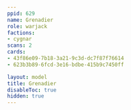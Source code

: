```yaml
---
ppid: 629
name: Grenadier
role: warjack
factions:
- cygnar
scans: 2
cards:
- 43f86e09-7b18-3a21-9c3d-dc7f87f76614
- 623b3b89-6fcd-3e16-bdbe-415b9c7450ff

layout: model
title: Grenadier
disableToc: true
hidden: true
---
```

